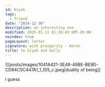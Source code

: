 ```yaml
---
id: Kiyah
tags:
  - friend
date: "2024-12-30"
description: an interesting one.
modified: 2025-01-11 01:38:49 GMT-05:00
noindex: true
pageLayout: letter
signature: with prosperity - Aaron
title: to kiyah and kelly
---
```


![[posts/images/1041A421-3E48-46BE-BE9D-CD94C5C447A1_1_105_c.jpeg|duality of being]]

I guess

